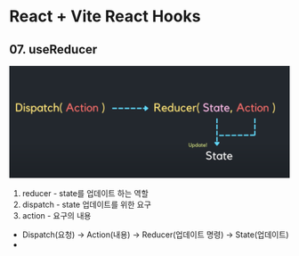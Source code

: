 # React + Vite React Hooks

## 07. useReducer
![2021_04_user_count](public/07-screen.png)

1. reducer - state를 업데이트 하는 역할
2. dispatch - state 업데이트를 위한 요구
3. action - 요구의 내용

- Dispatch(요청) -> Action(내용) -> Reducer(업데이트 명령) -> State(업데이트)
- 